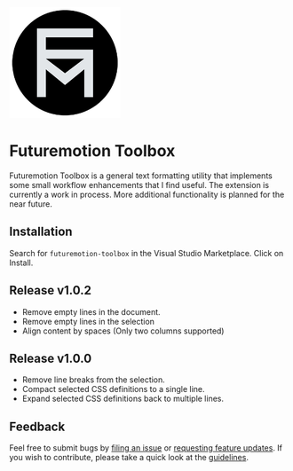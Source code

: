 
<a href="https://github.com/futuremotiondev/vscode-futuremotion-toolbox">
<img alt="VS Toolbox" title="VS Toolbox" src="img/extensionIcon.png" width="200">
</a>

# Futuremotion Toolbox

Futuremotion Toolbox is a general text formatting utility that implements some small workflow enhancements that I find useful. The extension is currently a work in process. More additional functionality is planned for the near future.

## Installation

Search for `futuremotion-toolbox` in the Visual Studio Marketplace. Click on Install.

## Release v1.0.2

- Remove empty lines in the document.
- Remove empty lines in the selection
- Align content by spaces (Only two columns supported)

## Release v1.0.0

- Remove line breaks from the selection.
- Compact selected CSS definitions to a single line.
- Expand selected CSS definitions back to multiple lines.

## Feedback

Feel free to submit bugs by [filing an issue](https://github.com/futuremotiondev/vscode-futuremotion-toolbox/issues/new) or [requesting feature updates](https://github.com/futuremotiondev/vscode-futuremotion-toolbox/issues/new). If you wish to contribute, please take a quick look at the [guidelines](./CONTRIBUTING.md).